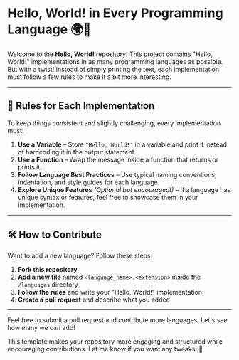 # Hello, World! in Every Programming Language 🌍🚀

Welcome to the **Hello, World!** repository! This project contains "Hello, World!" implementations in as many programming languages as possible. But with a twist! Instead of simply printing the text, each implementation must follow a few rules to make it a bit more interesting.  

---

## 📜 Rules for Each Implementation
To keep things consistent and slightly challenging, every implementation must:  

1. **Use a Variable** – Store `"Hello, World!"` in a variable and print it instead of hardcoding it in the output statement.  
2. **Use a Function** – Wrap the message inside a function that returns or prints it.  
3. **Follow Language Best Practices** – Use typical naming conventions, indentation, and style guides for each language.  
4. **Explore Unique Features** *(Optional but encouraged!)* – If a language has unique syntax or features, feel free to showcase them in your implementation.  

---

## 🛠 How to Contribute
Want to add a new language? Follow these steps:  

1. **Fork this repository**  
2. **Add a new file** named `<language_name>.<extension>` inside the `/languages` directory  
3. **Follow the rules** and write your "Hello, World!" implementation  
4. **Create a pull request** and describe what you added  

---
Feel free to submit a pull request and contribute more languages. Let's see how many we can add! 


This template makes your repository more engaging and structured while encouraging contributions. Let me know if you want any tweaks! 🚀